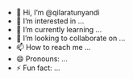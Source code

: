 - 👋 Hi, I’m @qilaratunyandi
- 👀 I’m interested in ...
- 🌱 I’m currently learning ...
- 💞️ I’m looking to collaborate on ...
- 📫 How to reach me ...
- 😄 Pronouns: ...
- ⚡ Fun fact: ...

<!---
qilaratunyandi/qilaratunyandi is a ✨ special ✨ repository because its `README.md` (this file) appears on your GitHub profile.
You can click the Preview link to take a look at your changes.
--->
